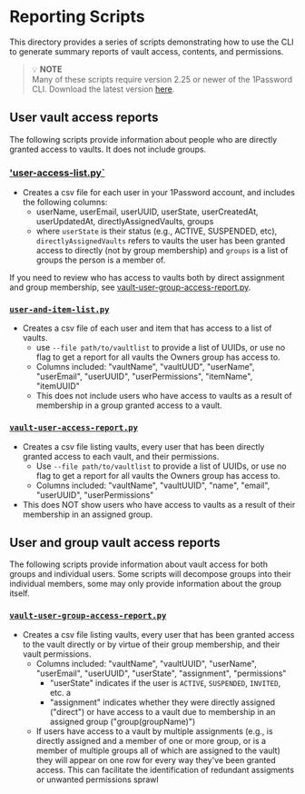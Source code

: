 # Reporting Scripts

This directory provides a series of scripts demonstrating how to use the CLI to generate summary reports of vault access, contents, and permissions.

> 💡 **NOTE**  
> Many of these scripts require version 2.25 or newer of the 1Password CLI. Download the latest version [here](https://developer.1password.com/docs/cli/get-started).

## User vault access reports
The following scripts provide information about people who are directly granted access to vaults. It does not include groups.  

### ['user-access-list.py`](./user-access-list.py)
- Creates a csv file for each user in your 1Password account, and includes the following columns:
  - userName, userEmail, userUUID, userState, userCreatedAt, userUpdatedAt, directlyAssignedVaults, groups
  - where `userState` is their status (e.g., ACTIVE, SUSPENDED, etc), `directlyAssignedVaults` refers to vaults the user has been granted access to directly (not by group membership) and `groups` is a list of groups the person is a member of. 

If you need to review who has access to vaults both by direct assignment and group membership, see [vault-user-group-access-report.py](#vault-user-group-access-reportpy). 

### [`user-and-item-list.py`](./user-and-item-list.py)
- Creates a csv file of each user and item that has access to a list of vaults.
  - use `--file path/to/vaultlist` to provide a list of UUIDs, or use no flag to get a report for all vaults the Owners group has access to.
  - Columns included: "vaultName", "vaultUUD", "userName", "userEmail", "userUUID", "userPermissions", "itemName", "itemUUID"
  - This does not include users who have access to vaults as a result of membership in a group granted access to a vault. 

### [`vault-user-access-report.py`](./vault-user-access-report.py)

- Creates a csv file listing vaults, every user that has been directly granted access to each vault, and their permissions.
  - Use `--file path/to/vaultlist` to provide a list of UUIDs, or use no flag to get a report for all vaults the Owners group has access to.
  - Columns included: "vaultName", "vaultUUID", "name", "email", "userUUID", "userPermissions"
- This does NOT show users who have access to vaults as a result of their membership in an assigned group.


## User and group vault access reports
The following scripts provide information about vault access for both groups and individual users. Some scripts will decompose groups into their individual members, some may only provide information about the group itself.

### [`vault-user-group-access-report.py`](./vault-user-group-access-report.py)

- Creates a csv file listing vaults, every user that has been granted access to the vault directly or by virtue of their group membership, and their vault permissions.
  - Columns included: "vaultName", "vaultUUID", "userName", "userEmail", "userUUID", "userState", "assignment", "permissions"
    - "userState" indicates if the user is `ACTIVE`, `SUSPENDED`, `INVITED`, etc. a
    - "assignment" indicates whether they were directly assigned ("direct") or have access to a vault due to membership in an assigned group ("group(groupName)")
  - If users have access to a vault by multiple assignments (e.g., is directly assigned and a member of one or more group, or is a member of multiple groups all of which are assigned to the vault) they will appear on one row for every way they've been granted access. This can facilitate the identification of redundant assigments or unwanted permissions sprawl

